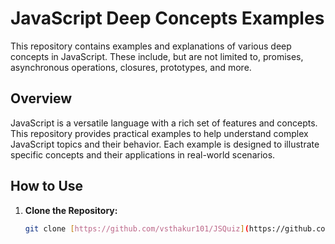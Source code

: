 # JavaScript Deep Concepts Examples

This repository contains examples and explanations of various deep concepts in JavaScript. These include, but are not limited to, promises, asynchronous operations, closures, prototypes, and more.

## Overview

JavaScript is a versatile language with a rich set of features and concepts. This repository provides practical examples to help understand complex JavaScript topics and their behavior. Each example is designed to illustrate specific concepts and their applications in real-world scenarios.

## How to Use

1. **Clone the Repository:**
   ```bash
   git clone [https://github.com/vsthakur101/JSQuiz](https://github.com/vsthakur101/JSQuiz)
